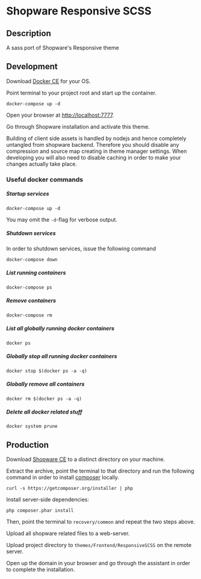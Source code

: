 # Shopware Responsive SCSS

## Description
A sass port of Shopware's Responsive theme


## Development

Download [Docker CE](https://www.docker.com/get-docker) for your OS.

Point terminal to your project root and start up the container.

```cli
docker-compose up -d
```

Open your browser at [http://localhost:7777](http://localhost:7777).

Go through Shopware installation and activate this theme.

Building of client side assets is handled by nodejs and hence completely untangled from shopware backend.
Therefore you should disable any compression and source map creating in theme manager settings.
When developing you will also need to disable caching in order to make your changes actually take place.

### Useful docker commands

##### Startup services

```cli
docker-compose up -d
```
You may omit the `-d`-flag for verbose output.

##### Shutdown services

In order to shutdown services, issue the following command

```cli
docker-compose down
```

##### List running containers

```cli
docker-compose ps
```

##### Remove containers

```cli
docker-compose rm
```

##### List all globally running docker containers

```cli
docker ps
```

##### Globally stop all running docker containers

```cli
docker stop $(docker ps -a -q)
```

##### Globally remove all containers

```cli
docker rm $(docker ps -a -q)
```

##### Delete all docker related stuff

```cli
docker system prune
```

## Production

Download [Shopware CE](https://de.shopware.com/community/) to a distinct directory on your machine.

Extract the archive, point the terminal to that directory and run the following command in order to install [composer](https://getcomposer.org/) locally.

```cli
curl -s https://getcomposer.org/installer | php
```

Install server-side dependencies:

```cli
php composer.phar install
```

Then, point the terminal to `recovery/common` and repeat the two steps above.

Upload all shopware related files to a web-server.

Upload project directory to `themes/Frontend/ResponsiveSCSS` on the remote server.

Open up the domain in your browser and go through the assistant in order to complete the installation.
